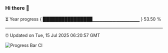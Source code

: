 ### Hi there 👋

⏳ Year progress { ████████████████▁▁▁▁▁▁▁▁▁▁▁▁▁▁ } 53.50 %

---

⏰ Updated on Tue, 15 Jul 2025 06:20:57 GMT

![Progress Bar CI](https://github.com/code-lakshay/GitHub-Actions-Demo/workflows/Progress%20Bar%20CI/badge.svg)
